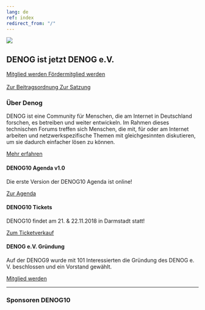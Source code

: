 ```yaml
---
lang: de
ref: index
redirect_from: "/"
---
```

<div id="mainpage">
    <div class="pagecontentblock">
        <div class="mainpagebox mainpageboxlarge">
            <div>
                <div class="container">
                    <div class="row">
                        <div class="col-sm-6">
                             <a href="{{ site.url }}/{{ page.lang }}/informationen.html" class="btn btn-custom-default pull-right"><img src="{{ site.url }}/images/denog10_logo_small.png" id="mainpagelogo" /></a>
                        </div>
                        <div class="col-sm-6">
                        <h2 class="mainpageboxheadline">DENOG ist jetzt DENOG e.V.</h2>
                        <p><a href="/files/verein/DENOG_Antrag_Mitgliedschaft_v18_SEPA_20181002.pdf" class="btn btn-custom-default">Mitglied werden <i class="ion-arrow-right-c"></i></a> <a href="/files/verein/DENOG_Antrag_Foerdermitgliedschaft_v18_20181002.pdf" class="btn btn-custom-default">Fördermitglied werden <i class="ion-arrow-right-c"></i></a><br /> <br />
                        <a href="/files/verein/20171124-DENOG_Beitragsordnung.pdf" class="btn btn-custom-default">Zur Beitragsordnung <i class="ion-arrow-right-c"></i></a> <a href="/files/verein/20171124-DENOG_Satzung.pdf" class="btn btn-custom-default">Zur Satzung <i class="ion-arrow-right-c"></i></a></p>
                        </div>
                    </div>
                </div>
            </div>
        </div>
        <div class="container">
            <div class="mainpagepaddedbox">
                <h3>Über Denog</h3>
                <p>DENOG ist eine Community für Menschen, die am Internet in Deutschland forschen, es betreiben und weiter entwickeln. Im Rahmen dieses technischen Forums treffen sich Menschen, die mit, für oder am Internet arbeiten und netzwerkspezifische Themen mit gleichgesinnten diskutieren, um sie dadurch einfacher lösen zu können.</p>
                <a href="{{ site.url }}/{{ page.lang }}/informationen.html" class="btn btn-custom-default pull-right">Mehr erfahren <i class="ion-arrow-right-c"></i></a>
                <div class="clearfix"></div>
            </div>
            <div class="newsblockwrapper">
                <div class="newsblock">
                    <h4>DENOG10 Agenda v1.0</h4>
                    <p>Die erste Version der DENOG10 Agenda ist online!</p>
                    <a href="https://cfp.denog.de/denog10/schedule" class="btn btn-custom-default mainpageboxlink newsblocklink" target="new">Zur Agenda <i class="ion-arrow-right-c"></i></a>
                </div>
                <div class="newsblock">
                    <h4>DENOG10 Tickets</h4>
                    <p>DENOG10 findet am 21. & 22.11.2018 in Darmstadt statt!</p>
                    <a href="https://pretix.eu/denog/denog10/" class="btn btn-custom-default mainpageboxlink newsblocklink" target="new">Zum Ticketverkauf <i class="ion-arrow-right-c"></i></a>
                </div>
                <div class="newsblock">
                    <h4>DENOG e.V. Gründung</h4>
                    <p>Auf der DENOG9 wurde mit 101 Interessierten die Gründung des DENOG e. V. beschlossen und ein Vorstand gewählt.</p>
                    <a href="/files/verein/DENOG_Antrag_Mitgliedschaft_v18_SEPA_20181002.pdf" class="btn btn-custom-default mainpageboxlink newsblocklink" target="new">Mitglied werden <i class="ion-arrow-right-c"></i></a>
                </div>
            </div>
        </div>
        <div class="container">
            <hr class="verticaldivider" />
        </div>
        <div class="container">
            <div class="mainpagepaddedbox">
                <h3>Sponsoren DENOG10</h3>
                <div id="sponsorslider" data-images="3"></div>
            </div>
            <script type="text/javascript">
            var sliderImageItems = [
                '{{ site.url }}/images/meetings/denog10/sponsor_de-cix.png',
                '{{ site.url }}/images/meetings/denog10/sponsor_de-cix.png',
                '{{ site.url }}/images/meetings/denog10/sponsor_eshelter.png',
                '{{ site.url }}/images/meetings/denog10/sponsor_eshelter.png',
                '{{ site.url }}/images/meetings/denog10/sponsor_NL-IX.png',
                '{{ site.url }}/images/meetings/denog10/sponsor_NL-IX.png',
                '{{ site.url }}/images/meetings/denog10/sponsor_flexoptix.jpg',
                '{{ site.url }}/images/meetings/denog10/sponsor_dc1.jpg',
                '{{ site.url }}/images/meetings/denog10/sponsor_gasline.png',
                '{{ site.url }}/images/meetings/denog10/sponsor_megaport.jpg',
                '{{ site.url }}/images/meetings/denog10/sponsor_syseleven.png',
                '{{ site.url }}/images/meetings/denog10/sponsor_thomaskrenn.jpg',
                '{{ site.url }}/images/meetings/denog10/sponsor_core_backbone_infinera.png',
                '{{ site.url }}/images/meetings/denog10/sponsor_netbrain.png',
                '{{ site.url }}/images/meetings/denog10/sponsor_hubersuhner.jpg',
                '{{ site.url }}/images/meetings/denog10/sponsor_centurylink.png',
                '{{ site.url }}/images/meetings/denog10/sponsor_xantaro.png'
               ];
</script>
        </div>
    </div>
</div>
